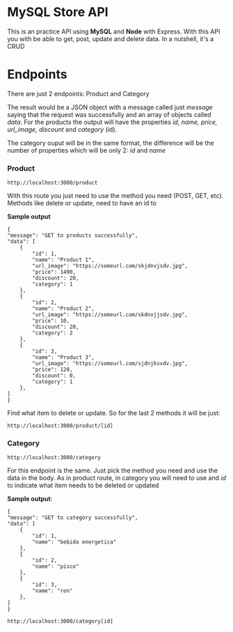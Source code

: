 # MySQL Store API

This is an practice API using **MySQL** and **Node** with Express. With this API you with be able to get, post, update and delete
data. In a nutshell, it's a CRUD

# Endpoints

There are just 2 endpoints: Product and Category

The result would be a JSON object with a message called just _message_ saying that the request was successfully and an array of
objects called _data_. For the products the output will have the properties _id, name, price, url_image, discount_ and
_category_ (id).

The category ouput will be in the same format, the difference will be the number of properties which will be only 2:
_id_ and _name_

### Product

`http://localhost:3000/product`

With this route you just need to use the method you need (POST, GET, etc). Methods like delete or update, need to have an id to

**Sample output**

```
{
"message": "GET to products successfully",
"data": [
	{
		"id": 1,
		"name": "Product 1",
		"url_image": "https://someurl.com/skjdnvjsdv.jpg",
		"price": 1490,
		"discount": 20,
		"category": 1
	},
	{
		"id": 2,
		"name": "Product 2",
		"url_image": "https://someurl.com/skdnvjjsdv.jpg",
		"price": 10,
		"discount": 20,
		"category": 2
	},
	{
		"id": 3,
		"name": "Product 3",
		"url_image": "https://someurl.com/sjdnjksvdv.jpg",
		"price": 120,
		"discount": 0,
		"category": 1
	},
]
}
```

Find what item to delete or update. So for the last 2 methods it will be just:

`http://localhost:3000/product/[id]`

### Category

`http://localhost:3000/category`

For this endpoint is the same. Just pick the method you need and use the data in the body. As in product route, in category
you will need to use and _id_ to indicate what item needs to be deleted or updated

**Sample output**:

```
{
"message": "GET to category successfully",
"data": [
	{
		"id": 1,
		"name": "bebida energetica"
	},
	{
		"id": 2,
		"name": "pisco"
	},
	{
		"id": 3,
		"name": "ron"
	},
]
}
```

`http://localhost:3000/category[id]`
